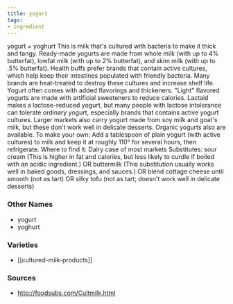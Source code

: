 ```yaml
---
title: yogurt
tags:
- ingredient
---
```

yogurt = yoghurt This is milk that's cultured with bacteria to make it thick and tangy. Ready-made yogurts are made from whole milk (with up to 4% butterfat), lowfat milk (with up to 2% butterfat), and skim milk (with up to .5% butterfat). Health buffs prefer brands that contain active cultures, which help keep their intestines populated with friendly bacteria. Many brands are heat-treated to destroy these cultures and increase shelf life. Yogurt often comes with added flavorings and thickeners. "Light" flavored yogurts are made with artificial sweeteners to reduce calories. Lactaid makes a lactose-reduced yogurt, but many people with lactose intolerance can tolerate ordinary yogurt, especially brands that contains active yogurt cultures. Larger markets also carry yogurt made from soy milk and goat's milk, but these don't work well in delicate desserts. Organic yogurts also are available. To make your own: Add a tablespoon of plain yogurt (with active cultures) to milk and keep it at roughly 110° for several hours, then refrigerate. Where to find it: Dairy case of most markets Substitutes: sour cream (This is higher in fat and calories, but less likely to curdle if boiled with an acidic ingredient.) OR buttermilk (This substitution usually works well in baked goods, dressings, and sauces.) OR blend cottage cheese until smooth (not as tart) OR silky tofu (not as tart; doesn't work well in delicate desserts)

### Other Names

* yogurt
* yoghurt

### Varieties

* [[cultured-milk-products]]

### Sources
* http://foodsubs.com/Cultmilk.html
